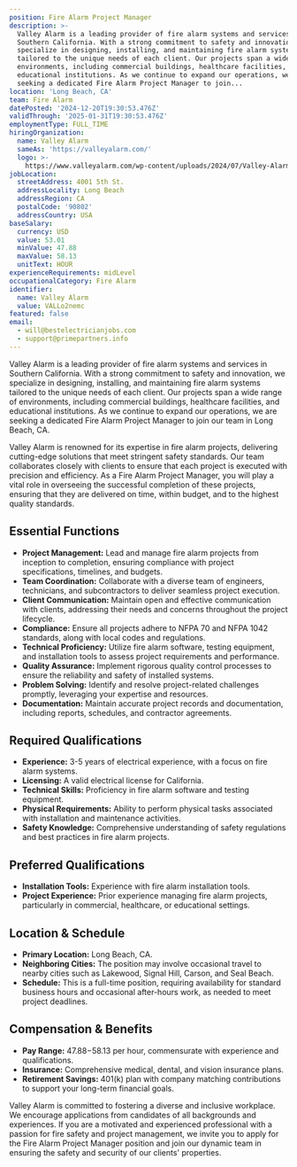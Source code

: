 ```yaml
---
position: Fire Alarm Project Manager
description: >-
  Valley Alarm is a leading provider of fire alarm systems and services in
  Southern California. With a strong commitment to safety and innovation, we
  specialize in designing, installing, and maintaining fire alarm systems
  tailored to the unique needs of each client. Our projects span a wide range of
  environments, including commercial buildings, healthcare facilities, and
  educational institutions. As we continue to expand our operations, we are
  seeking a dedicated Fire Alarm Project Manager to join...
location: 'Long Beach, CA'
team: Fire Alarm
datePosted: '2024-12-20T19:30:53.476Z'
validThrough: '2025-01-31T19:30:53.476Z'
employmentType: FULL_TIME
hiringOrganization:
  name: Valley Alarm
  sameAs: 'https://valleyalarm.com/'
  logo: >-
    https://www.valleyalarm.com/wp-content/uploads/2024/07/Valley-Alarm-Logo-web.png
jobLocation:
  streetAddress: 4001 5th St.
  addressLocality: Long Beach
  addressRegion: CA
  postalCode: '90802'
  addressCountry: USA
baseSalary:
  currency: USD
  value: 53.01
  minValue: 47.88
  maxValue: 58.13
  unitText: HOUR
experienceRequirements: midLevel
occupationalCategory: Fire Alarm
identifier:
  name: Valley Alarm
  value: VALLo2nemc
featured: false
email:
  - will@bestelectricianjobs.com
  - support@primepartners.info
---
```




Valley Alarm is a leading provider of fire alarm systems and services in Southern California. With a strong commitment to safety and innovation, we specialize in designing, installing, and maintaining fire alarm systems tailored to the unique needs of each client. Our projects span a wide range of environments, including commercial buildings, healthcare facilities, and educational institutions. As we continue to expand our operations, we are seeking a dedicated Fire Alarm Project Manager to join our team in Long Beach, CA.

Valley Alarm is renowned for its expertise in fire alarm projects, delivering cutting-edge solutions that meet stringent safety standards. Our team collaborates closely with clients to ensure that each project is executed with precision and efficiency. As a Fire Alarm Project Manager, you will play a vital role in overseeing the successful completion of these projects, ensuring that they are delivered on time, within budget, and to the highest quality standards.

## Essential Functions

- **Project Management:** Lead and manage fire alarm projects from inception to completion, ensuring compliance with project specifications, timelines, and budgets.
- **Team Coordination:** Collaborate with a diverse team of engineers, technicians, and subcontractors to deliver seamless project execution.
- **Client Communication:** Maintain open and effective communication with clients, addressing their needs and concerns throughout the project lifecycle.
- **Compliance:** Ensure all projects adhere to NFPA 70 and NFPA 1042 standards, along with local codes and regulations.
- **Technical Proficiency:** Utilize fire alarm software, testing equipment, and installation tools to assess project requirements and performance.
- **Quality Assurance:** Implement rigorous quality control processes to ensure the reliability and safety of installed systems.
- **Problem Solving:** Identify and resolve project-related challenges promptly, leveraging your expertise and resources.
- **Documentation:** Maintain accurate project records and documentation, including reports, schedules, and contractor agreements.

## Required Qualifications

- **Experience:** 3-5 years of electrical experience, with a focus on fire alarm systems.
- **Licensing:** A valid electrical license for California.
- **Technical Skills:** Proficiency in fire alarm software and testing equipment.
- **Physical Requirements:** Ability to perform physical tasks associated with installation and maintenance activities.
- **Safety Knowledge:** Comprehensive understanding of safety regulations and best practices in fire alarm projects.

## Preferred Qualifications

- **Installation Tools:** Experience with fire alarm installation tools.
- **Project Experience:** Prior experience managing fire alarm projects, particularly in commercial, healthcare, or educational settings.

## Location & Schedule

- **Primary Location:** Long Beach, CA.
- **Neighboring Cities:** The position may involve occasional travel to nearby cities such as Lakewood, Signal Hill, Carson, and Seal Beach.
- **Schedule:** This is a full-time position, requiring availability for standard business hours and occasional after-hours work, as needed to meet project deadlines.

## Compensation & Benefits

- **Pay Range:** $47.88-$58.13 per hour, commensurate with experience and qualifications.
- **Insurance:** Comprehensive medical, dental, and vision insurance plans.
- **Retirement Savings:** 401(k) plan with company matching contributions to support your long-term financial goals.

Valley Alarm is committed to fostering a diverse and inclusive workplace. We encourage applications from candidates of all backgrounds and experiences. If you are a motivated and experienced professional with a passion for fire safety and project management, we invite you to apply for the Fire Alarm Project Manager position and join our dynamic team in ensuring the safety and security of our clients' properties.